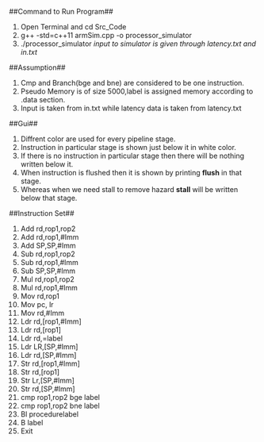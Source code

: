 ##Command to Run Program##
1. Open Terminal and cd Src_Code
2. g++ -std=c++11 armSim.cpp -o processor_simulator
3. ./processor_simulator
*input to simulator is given through latency.txt and in.txt*


##Assumption##
1. Cmp and Branch(bge and bne) are considered to be one instruction.
2. Pseudo Memory is of size 5000,label is assigned memory according to .data section.
3. Input is taken from in.txt while latency data is taken from latency.txt 

##Gui##
1. Diffrent color are used for every pipeline stage.
2. Instruction in particular stage is shown just below it in white color.
3. If there is no instruction in particular stage then there will be nothing written below it.
4. When instruction is flushed then it is shown by printing **flush** in that stage.
5. Whereas when we need stall to remove hazard **stall** will be written below that stage.

##Instruction Set##
1. Add rd,rop1,rop2
2. Add rd,rop1,#Imm
3. Add SP,SP,#Imm
4. Sub rd,rop1,rop2
5. Sub rd,rop1,#Imm
6. Sub SP,SP,#Imm
7. Mul rd,rop1,rop2
8. Mul rd,rop1,#Imm
9. Mov rd,rop1
10. Mov pc, lr
11. Mov rd,#Imm
12. Ldr rd,[rop1,#Imm]
13. Ldr rd,[rop1]
14. Ldr rd,=label
15. Ldr LR,[SP,#Imm]
16. Ldr rd,[SP,#Imm]
17. Str rd,[rop1,#Imm]
18. Str rd,[rop1]
19. Str Lr,[SP,#Imm]
20. Str rd,[SP,#Imm]
21. cmp rop1,rop2 bge label
22. cmp rop1,rop2 bne label
23. Bl procedurelabel
24. B label
25. Exit
